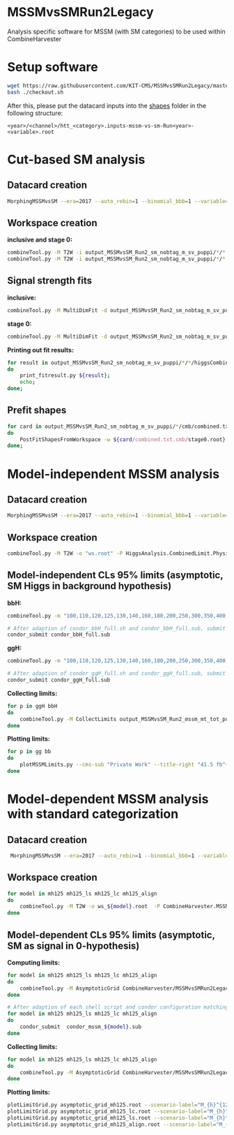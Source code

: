 # MSSMvsSMRun2Legacy
Analysis specific software for MSSM (with SM categories) to be used within CombineHarvester

# Setup software

```bash
wget https://raw.githubusercontent.com/KIT-CMS/MSSMvsSMRun2Legacy/master/scripts/checkout.sh
bash ./checkout.sh
```
After this, please put the datacard inputs into the [shapes](shapes) folder in the following structure:

`<year>/<channel>/htt_<category>.inputs-mssm-vs-sm-Run<year>-<variable>.root`

# Cut-based SM analysis

## Datacard creation

```bash
MorphingMSSMvsSM --era=2017 --auto_rebin=1 --binomial_bbb=1 --variable=m_sv_puppi --analysis=sm_nobtag
```

## Workspace creation

**inclusive and stage 0:**

```bash
combineTool.py -M T2W -i output_MSSMvsSM_Run2_sm_nobtag_m_sv_puppi/*/* --parallel 10 -o inclusive.root
combineTool.py -M T2W -i output_MSSMvsSM_Run2_sm_nobtag_m_sv_puppi/*/* --parallel 10 -o stage0.root -P HiggsAnalysis.CombinedLimit.PhysicsModel:multiSignalModel --PO '"map=^.*/ggH125.?$:r_ggH[1,-9,11]"' --PO '"map=^.*/qqH125.?$:r_qqH[1,-9,11]"'
```

## Signal strength fits

**inclusive:**

```bash
combineTool.py -M MultiDimFit -d output_MSSMvsSM_Run2_sm_nobtag_m_sv_puppi/*/*/inclusive.root --algo singles --robustFit 1 --X-rtd MINIMIZER_analytic --cminDefaultMinimizerStrategy 0 --floatOtherPOIs 1 -t -1 --expectSignal 1 -n .inclusive -v1 --there --parallel 10 --setParameterRanges r=-3.0,5.0
```

**stage 0:**

```bash
combineTool.py -M MultiDimFit -d output_MSSMvsSM_Run2_sm_nobtag_m_sv_puppi/*/*/stage0.root --algo singles --robustFit 1 --X-rtd MINIMIZER_analytic --cminDefaultMinimizerStrategy 0 --floatOtherPOIs 1 -t -1 --expectSignal 1 -n .stage0 -v1 --there --parallel 10
```

**Printing out fit results:**

```bash
for result in output_MSSMvsSM_Run2_sm_nobtag_m_sv_puppi/*/*/higgsCombine.*.MultiDimFit*.root;
do
    print_fitresult.py ${result};
    echo;
done;
```

## Prefit shapes

```bash
for card in output_MSSMvsSM_Run2_sm_nobtag_m_sv_puppi/*/cmb/combined.txt.cmb;
do
    PostFitShapesFromWorkspace -w ${card/combined.txt.cmb/stage0.root}  -o ${card/combined.txt.cmb/prefit_shapes.root} -d ${card}
done;
```

# Model-independent MSSM analysis

## Datacard creation

```bash
MorphingMSSMvsSM --era=2017 --auto_rebin=1 --binomial_bbb=1 --variable=mt_tot_puppi --analysis=mssm
```

## Workspace creation

```bash
combineTool.py -M T2W -o "ws.root" -P HiggsAnalysis.CombinedLimit.PhysicsModel:multiSignalModel --PO '"map=^.*/ggh_(i|t|b).?$:r_ggH[0,0,200]"' --PO '"map=^.*/bbh$:r_bbH[0,0,200]"' -i output_MSSMvsSM_Run2_mssm_mt_tot_puppi/Run2017/cmb/ -m 100 --parallel 10
```

## Model-independent CLs 95% limits (asymptotic, SM Higgs in background hypothesis)

**bbH:**

```bash
combineTool.py -m "100,110,120,125,130,140,160,180,200,250,300,350,400,450,500,600,700,800,900,1000,1200,1400,1600,1800,2000,2300,2600,2900,3200" -M AsymptoticLimits --rAbsAcc 0 --rRelAcc 0.0005 --boundlist CombineHarvester/MSSMvsSMRun2Legacy/input/mssm_boundaries.json --setParameters r_ggH=0,r_bbH=0 --redefineSignalPOIs r_bbH -d output_MSSMvsSM_Run2_mssm_mt_tot_puppi/Run2017/cmb/ws.root --there -n ".bbH" --job-mode condor --dry-run --task-name bbH_full

# After adaption of condor_bbH_full.sh and condor_bbH_full.sub, submit to batch system:
condor_submit condor_bbH_full.sub
```

**ggH:**

```bash
combineTool.py -m "100,110,120,125,130,140,160,180,200,250,300,350,400,450,500,600,700,800,900,1000,1200,1400,1600,1800,2000,2300,2600,2900,3200" -M AsymptoticLimits --rAbsAcc 0 --rRelAcc 0.0005 --boundlist CombineHarvester/MSSMvsSMRun2Legacy/input/mssm_boundaries.json --setParameters r_ggH=0,r_bbH=0 --redefineSignalPOIs r_ggH -d output_MSSMvsSM_Run2_mssm_mt_tot_puppi/Run2017/cmb/ws.root --there -n ".ggH" --job-mode condor --dry-run --task-name ggH_full

# After adaption of condor_ggH_full.sh and condor_ggH_full.sub, submit to batch system:
condor_submit condor_ggH_full.sub
```

**Collecting limits:**

```bash
for p in ggH bbH
do
    combineTool.py -M CollectLimits output_MSSMvsSM_Run2_mssm_mt_tot_puppi/Run2017/cmb/higgsCombine.${p}*.root --use-dirs -o output_MSSMvsSM_Run2_mssm_mt_tot_puppi/Run2017/cmb/mssm_${p}.json
done
```

**Plotting limits:**

```bash
for p in gg bb
do
    plotMSSMLimits.py --cms-sub "Private Work" --title-right "41.5 fb^{-1} (2017, 13 TeV)" --process "${p}#phi" --y-axis-min 0.001 --y-axis-max 1000.0 --show exp,obs output_MSSMvsSM_Run2_mssm_mt_tot_puppi/Run2017/cmb/mssm_${p}H_cmb.json  --output mssm_mt_tot_puppi_${p}H_cmb --logx --logy
done
```

# Model-dependent MSSM analysis with standard categorization

## Datacard creation

```bash
 MorphingMSSMvsSM --era=2017 --auto_rebin=1 --binomial_bbb=1 --variable=mt_tot_puppi --analysis=mssm_vs_sm_standard
```

## Workspace creation

```bash
for model in mh125 mh125_ls mh125_lc mh125_align
do
    combineTool.py -M T2W -o ws_${model}.root  -P CombineHarvester.MSSMvsSMRun2Legacy.MSSMvsSM:MSSMvsSM --PO filePrefix=${CMSSW_BASE}/src/CombineHarvester/MSSMvsSMRun2Legacy/data/ --PO modelFile=13,Run2017,${model}_13.root --PO MSSM-NLO-Workspace=${CMSSW_BASE}/src/CombineHarvester/MSSMvsSMRun2Legacy/data/higgs_pt_v3_mssm_mode.root -i output_MSSMvsSM_Run2_mssm_vs_sm_standard_mt_tot_puppi/Run2017/cmb/ --PO minTemplateMass=100.0 --PO maxTemplateMass=3200.0
done
```

## Model-dependent CLs 95% limits (asymptotic, SM as signal in 0-hypothesis)

**Computing limits:**

```bash
for model in mh125 mh125_ls mh125_lc mh125_align
do
    combineTool.py -M AsymptoticGrid CombineHarvester/MSSMvsSMRun2Legacy/input/mssm_asymptotic_grid_${model}.json -d output_MSSMvsSM_Run2_mssm_vs_sm_standard_mt_tot_puppi/Run2017/cmb/ws_${model}.root --job-mode 'condor' --task-name 'mssm_${model}' --dry-run --redefineSignalPOI x --setParameters r=1 --freezeParameters r -v1
done

# After adaption of each shell script and condor configuration matching mattern condor_mssm_${model}.{sh,sub}, submit to batch system:
for model in mh125 mh125_ls mh125_lc mh125_align
do
    condor_submit  condor_mssm_${model}.sub
done
```

**Collecting limits:**

```bash
for model in mh125 mh125_ls mh125_lc mh125_align
do
    combineTool.py -M AsymptoticGrid CombineHarvester/MSSMvsSMRun2Legacy/input/mssm_asymptotic_grid_${model}.json -d output_MSSMvsSM_Run2_mssm_vs_sm_standard_mt_tot_puppi/Run2017/cmb/ws_${model}.root --job-mode 'condor' --task-name 'mssm_${model}' --dry-run --redefineSignalPOI x --setParameters r=1 --freezeParameters r -v1; mv asymptotic_grid.root asymptotic_grid_${model}.root
done
```

**Plotting limits:**

```bash
plotLimitGrid.py asymptotic_grid_mh125.root --scenario-label="M_{h}^{125} scenario (asimov)" --output mssm_2017_mh125_asymptotic --title-right="41.5 fb^{-1} (13 TeV)" --cms-sub="Private Work" --contours="exp-2,exp-1,exp0,exp+1,exp+2,obs" --model_file=${CMSSW_BASE}/src/CombineHarvester/MSSMvsSMRun2Legacy/data/mh125_13.root
plotLimitGrid.py asymptotic_grid_mh125_lc.root --scenario-label="M_{h}^{125}(#tilde#chi) scenario (asimov)" --output mssm_2017_mh125_lc_asymptotic --title-right="41.5 fb^{-1} (13 TeV)" --cms-sub="Private Work" --contours="exp-2,exp-1,exp0,exp+1,exp+2,obs" --model_file=${CMSSW_BASE}/src/CombineHarvester/MSSMvsSMRun2Legacy/data/mh125_lc_13.root
plotLimitGrid.py asymptotic_grid_mh125_ls.root --scenario-label="M_{h}^{125}(#tilde#tau) scenario (asimov)" --output mssm_2017_mh125_ls_asymptotic --title-right="41.5 fb^{-1} (13 TeV)" --cms-sub="Private Work" --contours="exp-2,exp-1,exp0,exp+1,exp+2,obs" --model_file=${CMSSW_BASE}/src/CombineHarvester/MSSMvsSMRun2Legacy/data/mh125_ls_13.root
plotLimitGrid.py asymptotic_grid_mh125_align.root --scenario-label="M_{h}^{125}(alignment) scenario (asimov)" --output mssm_2017_mh125_align_asymptotic --title-right="41.5 fb^{-1} (13 TeV)" --cms-sub="Private Work" --contours="exp-2,exp-1,exp0,exp+1,exp+2,obs" --model_file=${CMSSW_BASE}/src/CombineHarvester/MSSMvsSMRun2Legacy/data/mh125_align_13.root
```
